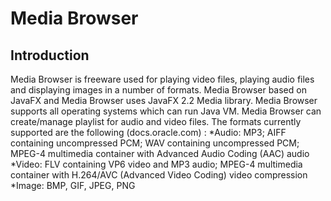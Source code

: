 # Media Browser
## Introduction
Media Browser is freeware used for playing video files, playing audio files and displaying
images in a number of formats. Media Browser based on JavaFX and Media Browser uses
JavaFX 2.2 Media library. Media Browser supports all operating systems which can run Java
VM. Media Browser can create/manage playlist for audio and video files.
The formats currently supported are the following (docs.oracle.com) :
*Audio: MP3; AIFF containing uncompressed PCM; WAV containing uncompressed PCM;
MPEG-4 multimedia container with Advanced Audio Coding (AAC) audio
*Video: FLV containing VP6 video and MP3 audio; MPEG-4 multimedia container with
H.264/AVC (Advanced Video Coding) video compression
*Image: BMP, GIF, JPEG, PNG
